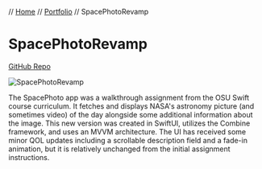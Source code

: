 // [Home](../index.md) // [Portfolio](../portfolio.md) // SpacePhotoRevamp

# SpacePhotoRevamp
[GitHub Repo](https://github.com/brianeatsbeets/SpacePhotoRevamp)

![SpacePhotoRevamp](https://user-images.githubusercontent.com/94752449/197885979-464c1f0f-9988-4f5c-b2cd-00194964a177.png)

The SpacePhoto app was a walkthrough assignment from the OSU Swift course curriculum. It fetches and displays NASA's astronomy picture (and sometimes video) of the day alongside some additional information about the image. This new version was created in SwiftUI, utilizes the Combine framework, and uses an MVVM architecture. The UI has received some minor QOL updates including a scrollable description field and a fade-in animation, but it is relatively unchanged from the initial assignment instructions.
